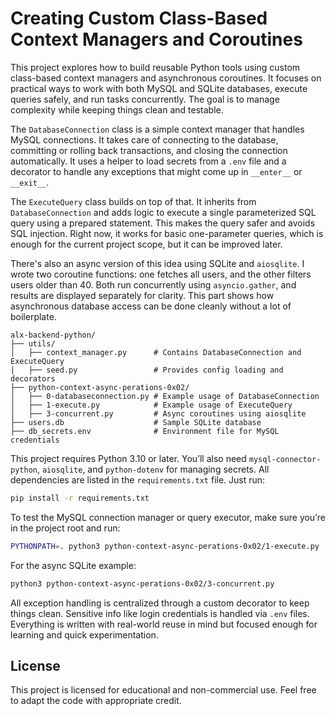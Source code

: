 # Creating Custom Class-Based Context Managers and Coroutines

This project explores how to build reusable Python tools using custom class-based context managers and asynchronous coroutines. It focuses on practical ways to work with both MySQL and SQLite databases, execute queries safely, and run tasks concurrently. The goal is to manage complexity while keeping things clean and testable.

The `DatabaseConnection` class is a simple context manager that handles MySQL connections. It takes care of connecting to the database, committing or rolling back transactions, and closing the connection automatically. It uses a helper to load secrets from a `.env` file and a decorator to handle any exceptions that might come up in `__enter__` or `__exit__`.

The `ExecuteQuery` class builds on top of that. It inherits from `DatabaseConnection` and adds logic to execute a single parameterized SQL query using a prepared statement. This makes the query safer and avoids SQL injection. Right now, it works for basic one-parameter queries, which is enough for the current project scope, but it can be improved later.

There's also an async version of this idea using SQLite and `aiosqlite`. I wrote two coroutine functions: one fetches all users, and the other filters users older than 40. Both run concurrently using `asyncio.gather`, and results are displayed separately for clarity. This part shows how asynchronous database access can be done cleanly without a lot of boilerplate.

```
alx-backend-python/
├── utils/
│   ├── context_manager.py      # Contains DatabaseConnection and ExecuteQuery
│   ├── seed.py                 # Provides config loading and decorators
├── python-context-async-perations-0x02/
│   ├── 0-databaseconnection.py # Example usage of DatabaseConnection
│   ├── 1-execute.py            # Example usage of ExecuteQuery
│   ├── 3-concurrent.py         # Async coroutines using aiosqlite
├── users.db                    # Sample SQLite database
├── db_secrets.env              # Environment file for MySQL credentials
```

This project requires Python 3.10 or later. You’ll also need `mysql-connector-python`, `aiosqlite`, and `python-dotenv` for managing secrets. All dependencies are listed in the `requirements.txt` file. Just run:

```bash
pip install -r requirements.txt
```

To test the MySQL connection manager or query executor, make sure you’re in the project root and run:

```bash
PYTHONPATH=. python3 python-context-async-perations-0x02/1-execute.py
```

For the async SQLite example:

```bash
python3 python-context-async-perations-0x02/3-concurrent.py
```

All exception handling is centralized through a custom decorator to keep things clean. Sensitive info like login credentials is handled via `.env` files. Everything is written with real-world reuse in mind but focused enough for learning and quick experimentation.

## License

This project is licensed for educational and non-commercial use. Feel free to adapt the code with appropriate credit.
